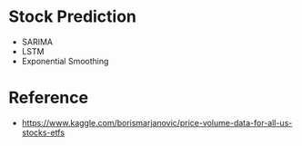 # Stock Prediction
- SARIMA
- LSTM
- Exponential Smoothing

# Reference
- https://www.kaggle.com/borismarjanovic/price-volume-data-for-all-us-stocks-etfs
